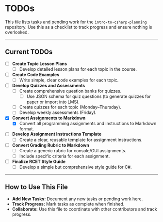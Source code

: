 # TODOs

This file lists tasks and pending work for the `intro-to-csharp-planning` repository. Use this as a checklist to track progress and ensure nothing is overlooked.

---

## Current TODOs

- [ ] **Create Topic Lesson Plans**
  - [ ] Develop detailed lesson plans for each topic in the course.

- [ ] **Create Code Examples**
  - [ ] Write simple, clear code examples for each topic.

- [ ] **Develop Quizzes and Assessments**
  - [ ] Create comprehensive question banks for quizzes.
    - [ ] Use JSON schema for quiz questions (to generate quizzes for paper or import into LMS).
  - [ ] Create quizzes for each topic (Monday–Thursday).
  - [ ] Develop weekly assessments (Friday).

- [x] **Convert Assignments to Markdown**
  - [x] Convert all programming assignments and instructions to Markdown format.

- [ ] **Develop Assignment Instructions Template**
  - [ ] Create a clear, reusable template for assignment instructions.

- [ ] **Convert Grading Rubric to Markdown**
  - [ ] Create a generic rubric for console/GUI assignments.
  - [ ] Include specific criteria for each assignment.

- [ ] **Finalize RCET Style Guide**
  - [ ] Develop a simple but comprehensive style guide for C#.

---

## How to Use This File

- **Add New Tasks:** Document any new tasks or pending work here.
- **Track Progress:** Mark tasks as complete when finished.
- **Collaborate:** Use this file to coordinate with other contributors and track progress.
